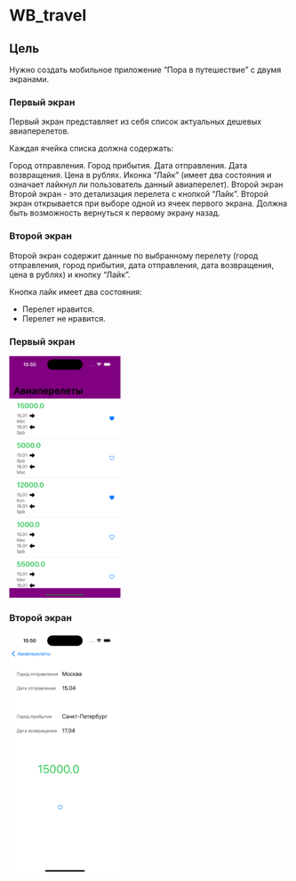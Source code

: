 # WB_travel

## Цель
Нужно создать мобильное приложение “Пора в путешествие” с двумя экранами.

### Первый экран
Первый экран представляет из себя список актуальных дешевых авиаперелетов.

Каждая ячейка списка должна содержать:

Город отправления.
Город прибытия.
Дата отправления.
Дата возвращения.
Цена в рублях.
Иконка “Лайк” (имеет два состояния и означает лайкнул ли пользователь данный авиаперелет).
Второй экран
Второй экран - это детализация перелета с кнопкой “Лайк”.
Второй экран открывается при выборе одной из ячеек первого экрана. Должна быть возможность вернуться к первому экрану назад.

### Второй экран 
Второй экран содержит данные по выбранному перелету (город отправления, город прибытия, дата отправления, дата возвращения, цена в рублях) и кнопку “Лайк”.

Кнопка лайк имеет два состояния:

- Перелет нравится.
- Перелет не нравится.

### Первый экран

<img src="https://github.com/indianajonez/WB_travel/blob/main/Simulator%20Screenshot%20-%20iPhone%2015%20Pro%20-%202023-11-27%20at%2015.50.00.png" width="200"/>

### Второй экран

<img src="https://github.com/indianajonez/WB_travel/blob/main/Simulator%20Screenshot%20-%20iPhone%2015%20Pro%20-%202023-11-27%20at%2015.50.06.png" width="200"/>
